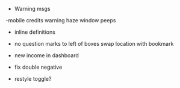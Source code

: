 - Warning msgs

-mobile
	credits
	warning
	haze
	window peeps

- inline definitions

- no question marks to left of boxes
	swap location with bookmark

- new income in dashboard


- fix double negative



- restyle toggle?
